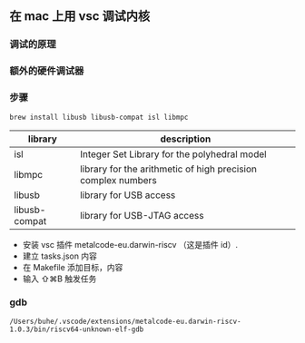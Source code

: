 ## 在 mac 上用 vsc 调试内核

### 调试的原理



### 额外的硬件调试器



### 步骤

```
brew install libusb libusb-compat isl libmpc
```

| library       | description                                                  |
| ------------- | ------------------------------------------------------------ |
| isl           | Integer Set Library for the polyhedral model                 |
| libmpc        | library for the arithmetic of high precision complex numbers |
| libusb        | library for USB access                                       |
| libusb-compat | library for USB-JTAG access                                  |

- 安装 vsc 插件 metalcode-eu.darwin-riscv （这是插件 id）.
- 建立 tasks.json 内容
- 在 Makefile 添加目标，内容
- 输入 ⇧⌘B 触发任务

### gdb

```
/Users/buhe/.vscode/extensions/metalcode-eu.darwin-riscv-1.0.3/bin/riscv64-unknown-elf-gdb
```

